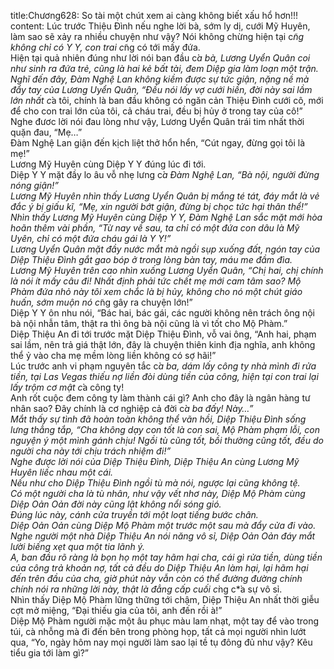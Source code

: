 title:Chương628: So tài một chút xem ai càng không biết xấu hổ hơn!!!
content:
Lúc trước Thiệu Đình nếu nghe lời bà, sớm ly dị, cưới Mỹ Huyên, làm sao sẽ xảy ra nhiều chuyện như vậy? Nói không chừng hiện tại c*̃ng không chỉ có Y Y, con trai c*̃ng có tới mấy đứa.<br>Hiện tại quả nhiên đúng như lời nói ban đầu c*̉a bà, Lương Uyển Quân coi như sinh ra đứa trẻ, cũng là hai kẻ bất tài, đem Diệp gia làm loạn một trận.<br>Nghĩ đến đây, Đàm Nghệ Lan không kiềm được sự tức giận, nặng nề mà đẩy tay của Lương Uyển Quân, “Đều nói lấy vợ cưới hiền, đời này sai lầm lớn nhất c*̉a tôi, chính là ban đầu không có ngăn cản Thiệu Đình cưới cô, mới để cho con trai lớn của tôi, cả cháu trai, đều bị hủy ở trong tay của cô!”<br>Nghe đươc lời nói đau lòng như vậy, Lương Uyển Quân trái tim nhất thời quặn đau, “Mẹ…”<br>Đàm Nghệ Lan giận đến kịch liệt thở hổn hển, “Cút ngay, đừng gọi tôi là mẹ!”<br>Lương Mỹ Huyên cùng Diệp Y Y đúng lúc đi tới.<br>Diệp Y Y mặt đầy lo âu vỗ nhẹ lưng c*̉a Đàm Nghệ Lan, “Bà nội, người đừng nóng giận!”<br>Lương Mỹ Huyên nhìn thấy Lương Uyển Quân bị mắng té tát, đáy mắt là vẻ đắc ý bị giấu kĩ, “Mẹ, xin người bớt giận, đừng bị chọc tức hại thân thể!”<br>Nhìn thấy Lương Mỹ Huyên cùng Diệp Y Y, Đàm Nghệ Lan sắc mặt mới hòa hoãn thêm vài phần, “Từ nay về sau, ta chỉ có một đứa con dâu là Mỹ Uyên, chỉ có một đứa cháu gái là Y Y!”<br>Lương Uyển Quân mặt đầy nước mắt mà ngồi sụp xuống đất, ngón tay của Diệp Thiệu Đình gắt gao bóp ở trong lòng bàn tay, máu me đầm đìa.<br>Lương Mỹ Huyên trên cao nhìn xuống Lương Uyển Quân, “Chị hai, chị chính là nói ít mấy câu đi! Nhất định phải tức chết mẹ mới cam tâm sao? Mộ Phàm đứa nhỏ này tôi xem chắc là bị hủy, không cho nó một chút giáo huấn, sớm muộn nó c*̃ng gây ra chuyện lớn!”<br>Diệp Y Y ôn nhu nói, “Bác hai, bác gái, các người không nên trách ông nội bà nội nhẫn tâm, thật ra thì ông bà nội cũng là vì tốt cho Mộ Phàm.”<br>Diệp Thiệu An đi tới trước mặt Diệp Thiệu Đình, vỗ vai ông, “Anh hai, phạm sai lầm, nên trả giá thật lớn, đây là chuyện thiên kinh địa nghĩa, anh không thể ỷ vào cha mẹ mềm lòng liền không có sợ hãi!”<br>Lúc trước anh vi phạm nguyên tắc c*̉a ba, dám lấy công ty nhà mình đi rửa tiền, tại Las Vegas thiếu nợ liền đòi dùng tiền của công, hiện tại con trai lại lấy trộm cơ mật c*̉a công ty!<br>Anh rốt cuộc đem công ty làm thành cái gì? Anh cho đây là ngân hàng tư nhân sao? Đây chính là cơ nghiệp cả đời c*̉a ba đấy! Này…”<br>Mắt thấy sự tình đã hoàn toàn không thể vãn hồi, Diệp Thiệu Đình sống lưng thẳng tắp, “Cha không dạy con tốt là con sai, Mộ Phàm phạm lỗi, con nguyện ý một mình gánh chịu! Ngồi tù cũng tốt, bồi thường cũng tốt, đều do người cha này tới chịu trách nhiệm đi!”<br>Nghe được lời nói của Diệp Thiệu Đình, Diệp Thiệu An cùng Lương Mỹ Huyên liếc nhau một cái.<br>Nếu như cho Diệp Thiệu Đình ngồi tù mà nói, ngược lại cũng không tệ.<br>Có một người cha là tù nhân, như vậy vết nhơ này, Diệp Mộ Phàm cùng Diệp Oản Oản đời này cũng lật không nổi sóng gió.<br>Đúng lúc này, cánh cửa truyền tới một loạt tiếng bước chân.<br>Diệp Oản Oản cùng Diệp Mộ Phàm một trước một sau mà đẩy cửa đi vào.<br>Nghe người một nhà Diệp Thiệu An nói năng vô sỉ, Diệp Oản Oản đáy mắt lười biếng xẹt qua một tia lãnh ý.<br>A, ban đầu rõ ràng là bọn họ một tay hãm hại cha, cái gì rửa tiền, dùng tiền của công trả khoản nợ, tất cả đều do Diệp Thiệu An làm hại, lại hãm hại đến trên đầu của cha, giờ phút này vẫn còn có thể đường đường chính chính nói ra những lời này, thật là đẳng cấp cuối c*̀ng c*̉a sự vô sỉ.<br>Nhìn thấy Diệp Mộ Phàm lững thững tới chậm, Diệp Thiệu An nhất thời giễu cợt mở miệng, “Đại thiếu gia của tôi, anh đến rồi à!”<br>Diệp Mộ Phàm người mặc một âu phục màu lam nhạt, một tay để vào trong túi, cà nhỗng mà đi đến bên trong phòng họp, tất cả mọi người nhìn lướt qua, “Yo, ngày hôm nay mọi người làm sao lại tề tụ đông đủ như vậy? Kêu tiểu gia tới làm gì?”
